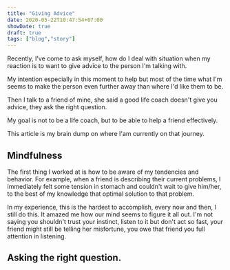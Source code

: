 ```yaml
---
title: "Giving Advice"
date: 2020-05-22T10:47:54+07:00
showDate: true
draft: true
tags: ["blog","story"]
---
```


Recently, I've come to ask myself, how do I deal with situation when my reaction is to want to give advice to the person I'm talking with. 

My intention especially in this moment to help but most of the time what I'm seems to make the person even further away than where I'd like them to be.

Then I talk to a friend of mine, she said a good life coach doesn't give you advice, they ask the right question.

My goal is not to be a life coach, but to be able to help a friend effectively.

This article is my brain dump on where I'am currently on that journey.

## Mindfulness

The first thing I worked at is how to be aware of my tendencies and behavior.
For example, when a friend is describing their current problems, I immediately felt some tension in stomach and couldn't wait to give him/her, to the best of my knowledge that optimal solution to that problem.

In my experience, this is the hardest to accomplish, every now and then, I still do this. It amazed me how our mind seems to figure it all out. I'm not saying you shouldn't trust your instinct, listen to it but don't act so fast, your friend might still be telling her misfortune, you owe that friend you full attention in listening.


## Asking the right question.
